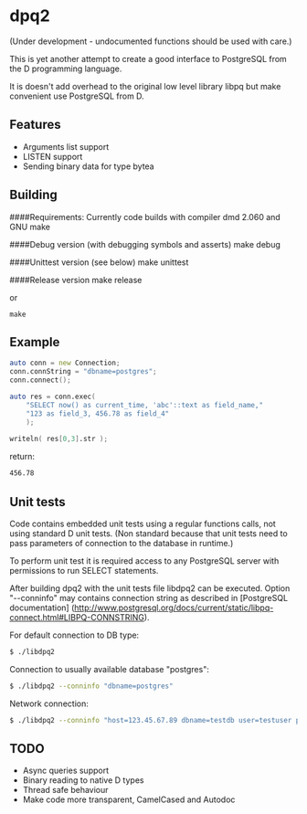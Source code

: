 dpq2
====

(Under development - undocumented functions should be used with care.)

This is yet another attempt to create a good interface to PostgreSQL from the 
D programming language.

It is doesn't add overhead to the original low level library libpq but
make convenient use PostgreSQL from D.

Features
--------

* Arguments list support
* LISTEN support
* Sending binary data for type bytea

Building
--------

####Requirements:
Currently code builds with compiler dmd 2.060 and GNU make

####Debug version (with debugging symbols and asserts)
    make debug

####Unittest version (see below)
    make unittest

####Release version
    make release

or

    make

Example
-------

```D
auto conn = new Connection;
conn.connString = "dbname=postgres";
conn.connect();

auto res = conn.exec(
    "SELECT now() as current_time, 'abc'::text as field_name,"
    "123 as field_3, 456.78 as field_4"
    );
    
writeln( res[0,3].str );
```
return:
```sh
456.78
```

Unit tests
----------

Code contains embedded unit tests using a regular functions calls, not using
standard D unit tests. (Non standard because that unit tests need to pass
parameters of connection to the database in runtime.)

To perform unit test it is required access to any PostgreSQL server with
permissions to run SELECT statements.

After building dpq2 with the unit tests file libdpq2 can be executed. Option "--conninfo"
may contains connection string as described in [PostgreSQL documentation]
(http://www.postgresql.org/docs/current/static/libpq-connect.html#LIBPQ-CONNSTRING).

For default connection to DB type:

```sh
$ ./libdpq2 
```
Connection to usually available database "postgres":
```sh
$ ./libdpq2 --conninfo "dbname=postgres"
```
Network connection:
```sh
$ ./libdpq2 --conninfo "host=123.45.67.89 dbname=testdb user=testuser password=123123"
```

TODO
----

* Async queries support
* Binary reading to native D types
* Thread safe behaviour
* Make code more transparent, CamelCased and Autodoc
